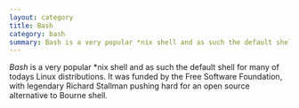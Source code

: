 ```yaml
---
layout: category
title: Bash
category: bash
summary: Bash is a very popular *nix shell and as such the default shell for many of todays Linux distributions.
---
```

*Bash* is a very popular *nix shell and as such the default shell for many of todays Linux distributions. It was funded by the Free Software Foundation, with legendary Richard Stallman pushing hard for an open source alternative to Bourne shell.
